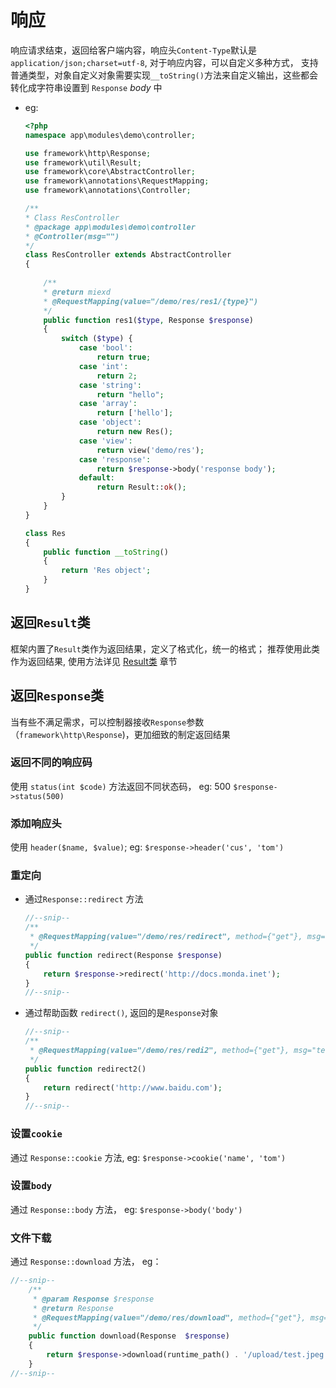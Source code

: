# 响应

响应请求结束，返回给客户端内容，响应头`Content-Type`默认是`application/json;charset=utf-8`, 对于响应内容，可以自定义多种方式， 支持普通类型，对象自定义对象需要实现`__toString()`方法来自定义输出，这些都会转化成字符串设置到 `Response` *body* 中

- eg:

    ```php
    <?php
    namespace app\modules\demo\controller;

    use framework\http\Response;
    use framework\util\Result;
    use framework\core\AbstractController;
    use framework\annotations\RequestMapping;
    use framework\annotations\Controller;

    /**
    * Class ResController
    * @package app\modules\demo\controller
    * @Controller(msg="")
    */
    class ResController extends AbstractController
    {
       
        /**
        * @return miexd
        * @RequestMapping(value="/demo/res/res1/{type}")
        */
        public function res1($type, Response $response)
        {
            switch ($type) {
                case 'bool':
                    return true;
                case 'int':
                    return 2;
                case 'string':
                    return "hello";
                case 'array':
                    return ['hello'];
                case 'object':
                    return new Res();
                case 'view':
                    return view('demo/res');
                case 'response':
                    return $response->body('response body');
                default:
                    return Result::ok();
            }
        }
    }

    class Res
    {
        public function __toString()
        {
            return 'Res object';
        }
    }
    ```

## 返回`Result`类

框架内置了`Result`类作为返回结果，定义了格式化，统一的格式； 推荐使用此类作为返回结果, 使用方法详见 [Result类](heros-worker-framework/utils-result.md) 章节

## 返回`Response`类

当有些不满足需求，可以控制器接收`Response`参数（`framework\http\Response`)，更加细致的制定返回结果

### 返回不同的响应码

使用 `status(int $code)` 方法返回不同状态码， eg: 500 `$response->status(500)`

### 添加响应头

使用 `header($name, $value)`; eg: `$response->header('cus', 'tom')`

### 重定向

- 通过`Response::redirect` 方法

    ```php
    //--snip--
    /**
     * @RequestMapping(value="/demo/res/redirect", method={"get"}, msg="test")
     */
    public function redirect(Response $response)
    {
        return $response->redirect('http://docs.monda.inet');
    }
    //--snip--
    ```

- 通过帮助函数 `redirect()`, 返回的是`Response`对象

    ```php
    //--snip--
    /**
     * @RequestMapping(value="/demo/res/redi2", method={"get"}, msg="test")
     */
    public function redirect2()
    {
        return redirect('http://www.baidu.com');
    }
    //--snip--
    ```

### 设置`cookie`

通过 `Response::cookie` 方法, eg: `$response->cookie('name', 'tom')`

### 设置`body`

通过 `Response::body` 方法， eg: `$response->body('body')`

### 文件下载

通过 `Response::download` 方法， eg：

```php
//--snip--
    /**
     * @param Response $response
     * @return Response
     * @RequestMapping(value="/demo/res/download", method={"get"}, msg="test")
     */
    public function download(Response  $response)
    {
        return $response->download(runtime_path() . '/upload/test.jpeg', 'test.jpeg');
    }
//--snip--
```
